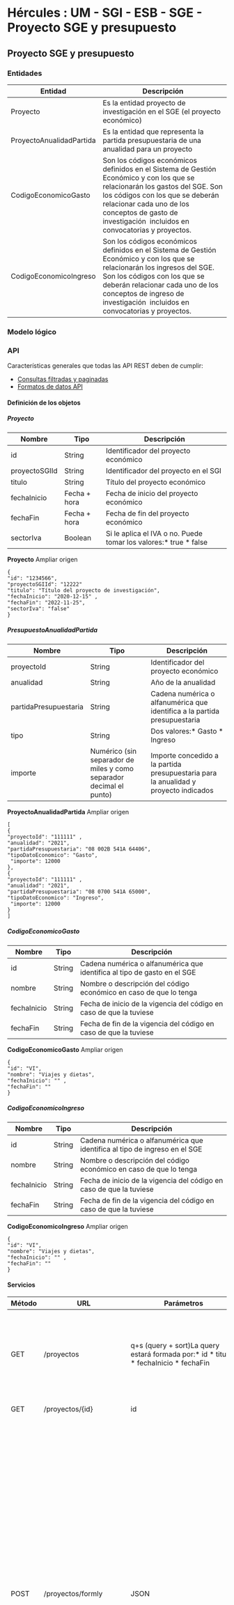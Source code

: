 # Hércules : UM \- SGI \- ESB \- SGE \- Proyecto SGE y presupuesto



  










## Proyecto SGE y presupuesto

### Entidades



| Entidad | Descripción |
| --- | --- |
| Proyecto | Es la entidad proyecto de investigación en el SGE (el proyecto económico) |
| ProyectoAnualidadPartida | Es la entidad que representa la partida presupuestaria de una anualidad para un proyecto |
| CodigoEconomicoGasto | Son los códigos económicos definidos en el Sistema de Gestión Económico y con los que se relacionarán los gastos del SGE. Son los códigos con los que se deberán relacionar cada uno de los conceptos de gasto de investigación  incluidos en convocatorias y proyectos. |
| CodigoEconomicoIngreso | Son los códigos económicos definidos en el Sistema de Gestión Económico y con los que se relacionarán los ingresos del SGE. Son los códigos con los que se deberán relacionar cada uno de los conceptos de ingreso de investigación  incluidos en convocatorias y proyectos. |

  


### Modelo lógico

### 

### API

Características generales que todas las API REST deben de cumplir:

* [Consultas filtradas y paginadas](https://confluence.um.es/confluence/display/HERCULES/Consultas+filtradas+y+paginadas "https://confluence.um.es/confluence/display/HERCULES/Consultas+filtradas+y+paginadas")
* [Formatos de datos API](https://confluence.um.es/confluence/display/HERCULES/Formatos+de+datos+API "https://confluence.um.es/confluence/display/HERCULES/Formatos+de+datos+API")

#### Definición de los objetos

##### Proyecto

  




| **Nombre** | **Tipo** | **Descripción** |
| --- | --- | --- |
| id | String | Identificador del proyecto económico |
| proyectoSGIId | String | Identificador del proyecto en el SGI |
| titulo | String | Título del proyecto económico |
| fechaInicio | Fecha \+ hora | Fecha de inicio del proyecto económico |
| fechaFin | Fecha \+ hora | Fecha de fin del proyecto económico |
| sectorIva | Boolean | Si le aplica el IVA o no. Puede tomar los valores:* true * false |



**Proyecto** Ampliar origen



```
{ 
"id": "1234566", 
"proyectoSGIId": "12222"
"titulo": "Título del proyecto de investigación", 
"fechaInicio": "2020-12-15" ,
"fechaFin": "2022-11-25",
"sectorIva": "false"
}
```


##### PresupuestoAnualidadPartida

  




| **Nombre** | **Tipo** | **Descripción** |
| --- | --- | --- |
| proyectoId | String | Identificador del proyecto económico |
| anualidad | String | Año de la anualidad |
| partidaPresupuestaria | String | Cadena numérica o alfanumérica que identifica a la partida presupuestaria |
| tipo | String | Dos valores:* Gasto * Ingreso |
| importe | Numérico (sin separador de miles y como separador decimal el punto) | Importe concedido a la partida presupuestaria para la anualidad y proyecto indicados |

  


  




**ProyectoAnualidadPartida** Ampliar origen



```
[
{ 
"proyectoId": "111111" , 
"anualidad": "2021",
"partidaPresupuestaria": "08 002B 541A 64406", 
"tipoDatoEconomico": "Gasto",
 "importe": 12000
},
{ 
"proyectoId": "111111" , 
"anualidad": "2021",
"partidaPresupuestaria": "08 0700 541A 65000", 
"tipoDatoEconomico": "Ingreso",
 "importe": 12000
}
]
```


  


##### CodigoEconomicoGasto

  




| **Nombre** | **Tipo** | **Descripción** |
| --- | --- | --- |
| id | String | Cadena numérica o alfanumérica que identifica al tipo de gasto en el SGE |
| nombre | String | Nombre o descripción del código económico en caso de que lo tenga |
| fechaInicio | String | Fecha de inicio de la vigencia del código en caso de que la tuviese |
| fechaFin | String | Fecha de fin de la vigencia del código en caso de que la tuviese |



**CodigoEconomicoGasto** Ampliar origen



```
{
"id": "VI",
"nombre": "Viajes y dietas",  
"fechaInicio": "" ,
"fechaFin": ""
}
```


##### CodigoEconomicoIngreso

  




| **Nombre** | **Tipo** | **Descripción** |
| --- | --- | --- |
| id | String | Cadena numérica o alfanumérica que identifica al tipo de ingreso en el SGE |
| nombre | String | Nombre o descripción del código económico en caso de que lo tenga |
| fechaInicio | String | Fecha de inicio de la vigencia del código en caso de que la tuviese |
| fechaFin | String | Fecha de fin de la vigencia del código en caso de que la tuviese |



**CodigoEconomicoIngreso** Ampliar origen



```
{
"id": "VI",
"nombre": "Viajes y dietas",  
"fechaInicio": "" ,
"fechaFin": ""
}
```


#### Servicios



| Método | URL | Parámetros | Respuesta | Permisos | Descripción |
| --- | --- | --- | --- | --- | --- |
| GET | /proyectos | q\+s (query \+ sort)La query estará formada por:* id * titulo * fechaInicio * fechaFin | Lista\[Proyecto] |  | Búsqueda de proyectos económicos, se puede buscar por el identificador del proyecto económico, por el título (o parte del título), entre un rango de fechas en las que se incluye la fecha de inicio o entre un rango de fechas entras lasque se incluye la fecha de fin del proyecto. Devuelve un listado de Proyectos económicos que cumplen los criterios de búsqueda.Los parámetros q y s están explicados en:* [Consultas filtradas y paginadas](https://confluence.um.es/confluence/display/HERCULES/Consultas+filtradas+y+paginadas "https://confluence.um.es/confluence/display/HERCULES/Consultas+filtradas+y+paginadas") |
| GET | /proyectos/{id} | id | Proyecto |  | Detalle de los datos generales de un proyecto económico |
| POST | /proyectos/formly | JSON | idVendrá relleno si la creación es síncrona y no vendrá si es asíncrona. |  | Recibe como parámetro la respuesta del usuario del formulario de datos de alta (formly) con los campos necesarios para crear un proyecto en el SGE :  **Ejemplo de JSON** Ampliar origen    ``` {    "proyectoSgiId": 1,   "titulo": "Proyecto 1 CGF/OPE-1",   "fechaInicio": "2021-02-14T23:00:00Z",   "fechaFin": "2021-02-24T23:00:00Z",   "numeroDocumentoResponsable": "023424234",   "modeloEjecucion": {     "id": 7,     "nombre": "Proyecto OPE"   },   "tipoFinalidad": {     "id": 1,     "nombre": "Proyecto I+D"   },   "importeTotalGastos": 1000,   "importeTotalIngresos": 12000,   "porIva": 10,   "causaExencion": "NO_SUJETO" }  ```   Descripción de campos JSON (pulsa para expandir)...* **proyectoSgiId:** Identificador del proyecto en el SGI * **titulo**: Título del proyecto en el SGI * **fechaInicio**: Fecha de inicio de proyecto SGI * **fechaFin**: Fecha de inicio de proyecto SGI * **numeroDocumentoReponsable:**identificador número de documento del responsable económico * **modeloEjecucion:**modelo de ejecución del proyecto SGI con la siguiente estructura: 	+ **id**: Identificador de modelo de ejecución 	+ **nombre**: Nombre del modelo de ejecución * **tipoFinalidad:** Tipo de finalidad del proyecto SGI con la siguiente estructura: 	+ **id**: Identificador de tipo de finalidad 	+ **nombre**: Nombre del tipo de finalidad * **importeTotalGastos**: Importe total previsto de gastos * **importeTotalIngresos** Importe total previsto de ingresos * **porIva**: Porcentaje del IVA * **causaExencion**: Causa de exención del IVA que puede tener los siguientes valores: 	+ **SUJETO\_EXENTO**: Sujeto y exento 	+ **NO\_SUJETO**: No sujeto a (arts. 7, 14 y otros) 	+ **NO\_SUJETO\_SIN\_DEDUCCION**: No sujeto por reglas de localización. Sin derecho a deducción 	+ **NO\_SUJETO\_CON\_DEDUCCION**: No sujeto por reglas de localización. Con derecho a deducción |
| PUT | /proyectos/formly/{id} | JSON |  |  | Recibe como parámetro la respuesta del usuario del formulario de modificación proyecto (formly) con los campos necesarios para crear una nueva relación de un proyecto SGI con el  proyecto SGE  **Ejemplo de JSON** Ampliar origen    ``` {    "proyectoSgiId": 1,   "titulo": "Proyecto 1 CGF/OPE-1",   "fechaInicio": "2021-02-14T23:00:00Z",   "fechaFin": "2021-02-24T23:00:00Z",   "numeroDocumentoResponsable": "023424234",   "modeloEjecucion": {     "id": 7,     "nombre": "Proyecto OPE"   },   "tipoFinalidad": {     "id": 1,     "nombre": "Proyecto I+D"   },   "importeTotalGastos": 1000,   "importeTotalIngresos": 12000,   "porIva": 10,   "causaExencion": "NO_SUJETO" }  ``` |
|  | | | | | |
| GET | /codigos\-economicos\-gastos |  | Lista\[CodigoEconomicoGasto] |  | Listado de CodigoEconomicoGasto de tipo gasto |
| GET | /codigos\-economicos\-gastos/{id} |  | CodigoEconomicoGasto |  | Detalle de CodigoEconomicoGasto |
| GET | /codigos\-economicos\-ingresos |  | Lista\[CodigoEconomicoIngreso] |  | Listado de CodigoEconomicoIngreso de tipo ingreso |
| GET | /codigos\-economicos\-ingresos/{id} |  | CodigoEconomicoIngreso |  | Detalle de CodigoEconomicoIngreso |
|  |  |  |  |  |  |
| POST | /proyectos/anualidades/ | Lista\[ProyectoAnualidadPartida] |  |  | Recibe como parámetro el listado partidas presupuestarias para una anualidad y un proyecto. |

  


  


  





